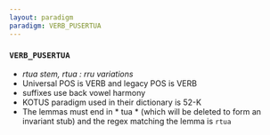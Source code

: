 ```yaml
---
layout: paradigm
paradigm: VERB_PUSERTUA
---
```

### ` VERB_PUSERTUA `

* _rtua stem, rtua : rru variations_
* Universal POS is VERB and legacy POS is VERB
* suffixes use back vowel harmony
* KOTUS paradigm used in their dictionary is 52-K
* The lemmas must end in * tua * (which will be deleted to form an invariant stub) and the regex matching the lemma is ` rtua `
